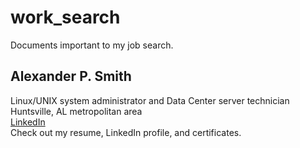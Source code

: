 # work_search
Documents important to my job search.

Alexander P. Smith
------------------
Linux/UNIX system administrator and Data Center server technician  
Huntsville, AL metropolitan area  
[LinkedIn](http://www.linkedin.com/in/alexanderpsmith)  
Check out my resume, LinkedIn profile, and certificates.  
